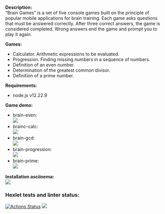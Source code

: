 <b>Description:</b><br>
“Brain Games” is a set of five console games built on the principle of popular mobile applications for brain training. Each game asks questions that must be answered correctly. After three correct answers, the game is considered completed. Wrong answers end the game and prompt you to play it again.<br> 

<b>Games:</b>

* Calculator. Arithmetic expressions to be evaluated.
* Progression. Finding missing numbers in a sequence of numbers.
* Definition of an even number.
* Determination of the greatest common divisor.
* Definition of a prime number.

<b>Requirements:</b>
 * node.js v12.22.9

<b>Game demo:</b><br>
* brain-even:<br> <a href="https://asciinema.org/a/h7Iy46bZ0AvxzK5Gb9hebAYuA" target="_blank"><img src="https://asciinema.org/a/h7Iy46bZ0AvxzK5Gb9hebAYuA.svg" /></a> <br>
* brainc-calc:<br> <a href="https://asciinema.org/a/tC0dkZ9wDNbWc0XAuA38UcABr" target="_blank"><img src="https://asciinema.org/a/tC0dkZ9wDNbWc0XAuA38UcABr.svg" /></a> <br>
* brain-gcd:<br> <a href="https://asciinema.org/a/ONiXXhlsimmvpCcqIZekX8EQr" target="_blank"><img src="https://asciinema.org/a/ONiXXhlsimmvpCcqIZekX8EQr.svg" /></a> <br>
* brain-progression:<br> <a href="https://asciinema.org/a/ju3VgpkwCbk9YoBNcgyvUGdmx" target="_blank"><img src="https://asciinema.org/a/ju3VgpkwCbk9YoBNcgyvUGdmx.svg" /></a> <br>
* brain-prime: <br> <a href="https://asciinema.org/a/3D9lAGwCPdOOYPFJSX7r8lmCD" target="_blank"><img src="https://asciinema.org/a/3D9lAGwCPdOOYPFJSX7r8lmCD.svg" /></a>

<b>Installation asciinema:</b><br>
<a href="https://asciinema.org/a/Pf6yukBWZn0Xgl1CnyVUkDIVH" target="_blank"><img src="https://asciinema.org/a/Pf6yukBWZn0Xgl1CnyVUkDIVH.svg" /></a>

### Hexlet tests and linter status:
[![Actions Status](https://github.com/desumeow/frontend-project-44/workflows/hexlet-check/badge.svg)](https://github.com/desumeow/frontend-project-44/actions)
<a href="https://codeclimate.com/github/desumeow/frontend-project-44/maintainability"><img src="https://api.codeclimate.com/v1/badges/ec7f1594a6425b14c7e7/maintainability" /></a>